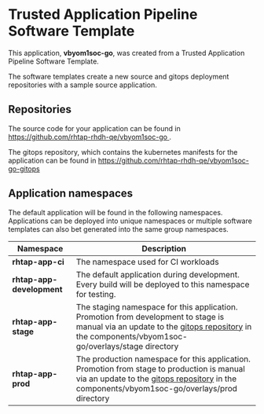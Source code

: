 # Trusted Application Pipeline Software Template

This application, **vbyom1soc-go**, was created from a Trusted Application Pipeline Software Template.

The software templates create a new source and gitops deployment repositories with a sample source application. 

## Repositories

The source code for your application can be found in [https://github.com/rhtap-rhdh-qe/vbyom1soc-go ](https://github.com/rhtap-rhdh-qe/vbyom1soc-go ).
 
The gitops repository, which contains the kubernetes manifests for the application can be found in 
[https://github.com/rhtap-rhdh-qe/vbyom1soc-go-gitops ](https://github.com/rhtap-rhdh-qe/vbyom1soc-go-gitops ) 

## Application namespaces 

The default application will be found in the following namespaces. Applications can be deployed into unique namespaces or multiple software templates can also bet generated into the same group namespaces.  

|  Namespace   |  Description   |  
| -------- | -------- |
| **rhtap-app-ci** | The namespace used for CI workloads |
| **rhtap-app-development** | The default application during development. Every build will be deployed to this namespace for testing. |
| **rhtap-app-stage** | The staging namespace for this application. Promotion from development to stage is manual via an update to the [gitops repository](https://github.com/rhtap-rhdh-qe/vbyom1soc-go-gitops ) in the components/vbyom1soc-go/overlays/stage directory |
| **rhtap-app-prod** | The production namespace for this application. Promotion from stage to production is manual via an update to the [gitops repository](https://github.com/rhtap-rhdh-qe/vbyom1soc-go-gitops ) in the components/vbyom1soc-go/overlays/prod directory |